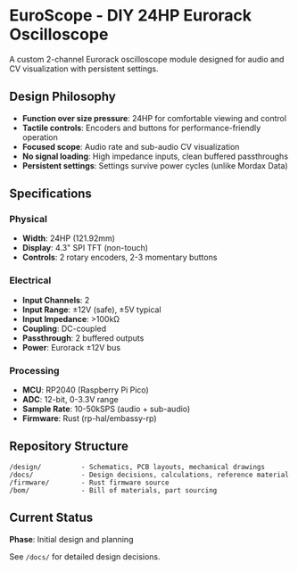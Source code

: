 # EuroScope - DIY 24HP Eurorack Oscilloscope

A custom 2-channel Eurorack oscilloscope module designed for audio and CV visualization with persistent settings.

## Design Philosophy

- **Function over size pressure**: 24HP for comfortable viewing and control
- **Tactile controls**: Encoders and buttons for performance-friendly operation
- **Focused scope**: Audio rate and sub-audio CV visualization
- **No signal loading**: High impedance inputs, clean buffered passthroughs
- **Persistent settings**: Settings survive power cycles (unlike Mordax Data)

## Specifications

### Physical
- **Width**: 24HP (121.92mm)
- **Display**: 4.3" SPI TFT (non-touch)
- **Controls**: 2 rotary encoders, 2-3 momentary buttons

### Electrical
- **Input Channels**: 2
- **Input Range**: ±12V (safe), ±5V typical
- **Input Impedance**: >100kΩ
- **Coupling**: DC-coupled
- **Passthrough**: 2 buffered outputs
- **Power**: Eurorack ±12V bus

### Processing
- **MCU**: RP2040 (Raspberry Pi Pico)
- **ADC**: 12-bit, 0-3.3V range
- **Sample Rate**: 10-50kSPS (audio + sub-audio)
- **Firmware**: Rust (rp-hal/embassy-rp)

## Repository Structure

```
/design/          - Schematics, PCB layouts, mechanical drawings
/docs/            - Design decisions, calculations, reference material
/firmware/        - Rust firmware source
/bom/             - Bill of materials, part sourcing
```

## Current Status

**Phase**: Initial design and planning

See `/docs/` for detailed design decisions.
